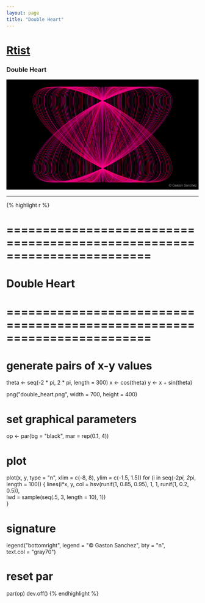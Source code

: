 ```yaml
---
layout: page
title: "Double Heart"
---
```


# [Rtist](/) 

### Double Heart 

![Double Heart](../images/double_heart.png) 

-----

{% highlight r %} 
# ======================================================================== 
# Double Heart 
# ======================================================================== 
# generate pairs of x-y values 
theta <- seq(-2 * pi, 2 * pi, length = 300) 
x <- cos(theta) 
y <- x + sin(theta)  
 
 
png("double_heart.png", width = 700, height = 400) 
# set graphical parameters 
op <- par(bg = "black", mar = rep(0.1, 4)) 
# plot 
plot(x, y, type = "n", xlim = c(-8, 8), ylim = c(-1.5, 1.5)) 
for (i in seq(-2*pi, 2*pi, length = 100)) 
{ 
  lines(i*x, y, col = hsv(runif(1, 0.85, 0.95), 1, 1, runif(1, 0.2, 0.5)),  
        lwd = sample(seq(.5, 3, length = 10), 1))           
} 
# signature 
legend("bottomright", legend = "© Gaston Sanchez", bty = "n",  
       text.col = "gray70") 
# reset par 
par(op) 
dev.off() 
{% endhighlight %} 
